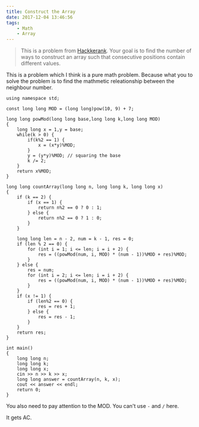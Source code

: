 ```yaml
---
title: Construct the Array
date: 2017-12-04 13:46:56
tags:
    - Math
    - Array
---
```


> This is a problem from [Hackkerank](https://www.hackerrank.com/contests/101hack52/challenges/construct-the-array).
> Your goal is to find the number of ways to construct an array such that consecutive positions contain different values.

<!--more-->

This is a problem which I think is a pure math problem. Because what you to solve the problem is to find the mathmetic releationship between the neighbour number.

```
using namespace std;

const long long MOD = (long long)pow(10, 9) + 7;

long long powMod(long long base,long long k,long long MOD)
{
    long long x = 1,y = base;
    while(k > 0) {
        if(k%2 == 1) {
            x = (x*y)%MOD;
        }
        y = (y*y)%MOD; // squaring the base
        k /= 2;
    }
    return x%MOD;
}

long long countArray(long long n, long long k, long long x)
{
    if (k == 2) {
        if (x == 1) {
            return n%2 == 0 ? 0 : 1;
        } else {
            return n%2 == 0 ? 1 : 0;
        }
    }

    long long len = n - 2, num = k - 1, res = 0;
    if (len % 2 == 0) {
        for (int i = 1; i <= len; i = i + 2) {
            res = ((powMod(num, i, MOD) * (num - 1))%MOD + res)%MOD;
        }
    } else {
        res = num;
        for (int i = 2; i <= len; i = i + 2) {
            res = ((powMod(num, i, MOD) * (num - 1))%MOD + res)%MOD;
        }
    }
    if (x != 1) {
        if (len%2 == 0) {
            res = res + 1;
        } else {
            res = res - 1;
        }
    }
    return res;
}

int main()
{
    long long n;
    long long k;
    long long x;
    cin >> n >> k >> x;
    long long answer = countArray(n, k, x);
    cout << answer << endl;
    return 0;
}
```

You also need to pay attention to the MOD. You can't use `-` and `/` here.

It gets AC.
